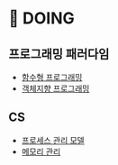 # 🌈 DOING

## 프로그래밍 패러다임
- [함수형 프로그래밍](https://github.com/Jinsujin/DOING/issues/1)
- [객체지향 프로그래밍](https://github.com/Jinsujin/DOING/issues/5)


## CS
- [프로세스 관리 모델](https://github.com/Jinsujin/DOING/issues/3)
- [메모리 관리](https://github.com/Jinsujin/DOING/issues/4)
